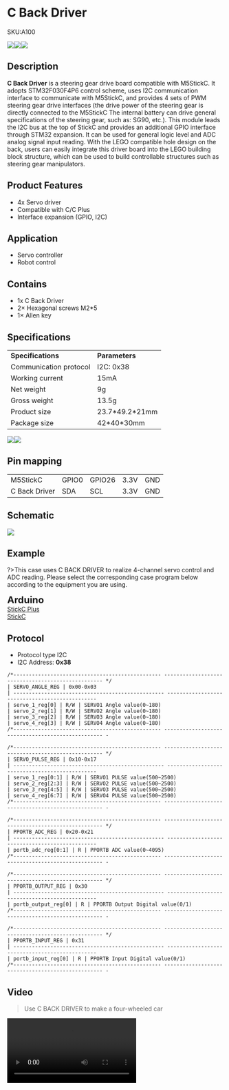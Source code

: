 # C Back Driver

<el-tag effect="plain">SKU:A100</el-tag>

<div class="product_pic"><img src="assets\img\product_pics\hat\cback_driver\cback_driver_01.webp"><img src="assets\img\product_pics\hat\cback_driver\cback_driver_02.webp"><img src="assets\img\product_pics\hat\cback_driver\cback_driver_03.webp"></div>

## Description

**C Back Driver** is a steering gear drive board compatible with M5StickC. It adopts STM32F030F4P6 control scheme, uses I2C communication interface to communicate with M5StickC, and provides 4 sets of PWM steering gear drive interfaces (the drive power of the steering gear is directly connected to the M5StickC The internal battery can drive general specifications of the steering gear, such as: SG90, etc.). This module leads the I2C bus at the top of StickC and provides an additional GPIO interface through STM32 expansion. It can be used for general logic level and ADC analog signal input reading. With the LEGO compatible hole design on the back, users can easily integrate this driver board into the LEGO building block structure, which can be used to build controllable structures such as steering gear manipulators.

## Product Features

- 4x Servo driver
- Compatible with C/C Plus
- Interface expansion (GPIO, I2C)

## Application

- Servo controller
- Robot control

## Contains

- 1x C Back Driver
- 2× Hexagonal screws M2*5
- 1× Allen key


## Specifications

<table>
   <tr style="font-weight:bold">
      <td>Specifications</td>
      <td>Parameters</td>
   </tr>
   <tr>
      <td>Communication protocol</td>
      <td>I2C: 0x38</td>
   </tr>
   <tr>
      <td>Working current</td>
      <td>15mA</td>
   </tr>
   <tr>
      <td>Net weight</td>
      <td>9g</td>
   </tr>
   <tr>
      <td>Gross weight</td>
      <td>13.5g</td>
   </tr>
   <tr>
      <td>Product size</td>
      <td>23.7*49.2*21mm</td>
   </tr>
   <tr>
      <td>Package size</td>
      <td>42*40*30mm</td>
   </tr>
 </table>

<div class="product_pic"><img src="assets\img\product_pics\hat\cback_driver\cback_driver_04.webp"><img src="assets\img\product_pics\hat\cback_driver\cback_driver_05.webp"></div>

## Pin mapping

<table>
 <tr><td>M5StickC</td><td>GPIO0</td><td>GPIO26</td><td>3.3V</td><td>GND</td></tr>
 <tr><td>C Back Driver</td><td>SDA</td><td>SCL</td><td>3.3V</td><td>GND</td></tr>
</table>

## Schematic

<img src="assets\img\product_pics\hat\cback_driver\cback_driver_sch.webp">

## Example

?>This case uses C BACK DRIVER to realize 4-channel servo control and ADC reading. Please select the corresponding case program below according to the equipment you are using. 

<el-card class="box-card" style="margin-bottom:20px">
   <div slot="header" class="clearfix">
   <span style="font-size: 22px; font-weight: bold;">Arduino</span>
   <i class="el-icon-s-management" style="float: right;"></i>
   </div>
   <div class="box-card-item">
   <a href='https://github.com/m5stack/M5StickC-Plus/tree/master/examples/Hat/C_BACK_DRIVER'><el-tag>StickC Plus</el-tag></a>
   </div>
   <div class="box-card-item">
   <a href='https://github.com/m5stack/M5StickC/tree/master/examples/Hat/CBACK_DRIVER'><el-tag>StickC</el-tag></a>
   </div>
</el-card>

## Protocol

- Protocol type I2C
- I2C Address: **0x38**

```clike
/*------------------------------------------------ -------------------------------------------------- */
| SERVO_ANGLE_REG | 0x00-0x03
| ------------------------------------------------- -----------------------------------------------
| servo_1_reg[0] | R/W | SERVO1 Angle value(0~180)
| servo_2_reg[1] | R/W | SERVO2 Angle value(0~180)
| servo_3_reg[2] | R/W | SERVO3 Angle value(0~180)
| servo_4_reg[3] | R/W | SERVO4 Angle value(0~180)
/*------------------------------------------------ -------------------------------------------------- -

/*------------------------------------------------ -------------------------------------------------- */
| SERVO_PULSE_REG | 0x10-0x17
| ------------------------------------------------- -----------------------------------------------
| servo_1_reg[0:1] | R/W | SERVO1 PULSE value(500~2500)
| servo_2_reg[2:3] | R/W | SERVO2 PULSE value(500~2500)
| servo_3_reg[4:5] | R/W | SERVO3 PULSE value(500~2500)
| servo_4_reg[6:7] | R/W | SERVO4 PULSE value(500~2500)
/*------------------------------------------------ -------------------------------------------------- -

/*------------------------------------------------ -------------------------------------------------- */
| PPORTB_ADC_REG | 0x20-0x21
| ------------------------------------------------- -----------------------------------------------
| portb_adc_reg[0:1] | R | PPORTB ADC value(0~4095)
/*------------------------------------------------ -------------------------------------------------- -

/*------------------------------------------------ -------------------------------------------------- */
| PPORTB_OUTPUT_REG | 0x30
| ------------------------------------------------- -----------------------------------------------
| portb_output_reg[0] | R | PPORTB Output Digital value(0/1)
/*------------------------------------------------ -------------------------------------------------- -

/*------------------------------------------------ -------------------------------------------------- */
| PPORTB_INPUT_REG | 0x31
| ------------------------------------------------- -----------------------------------------------
| portb_input_reg[0] | R | PPORTB Input Digital value(0/1)
/*------------------------------------------------ -------------------------------------------------- -

```

## Video

>Use C BACK DRIVER to make a four-wheeled car

<video class="video_size" controls>
    <source src="https://m5stack.oss-cn-shenzhen.aliyuncs.com/video/Product_example_video/HAT/C_BACK-DRIVER.mp4" type="video/mp4">
</video>

<script>

   var purchase_link ='https://m5stack-store.myshopify.com/products/c-back-hat-with-servo-driver-stm32f0';

   anchor_search(purchase_link);
   scrollFunc();

</script>
